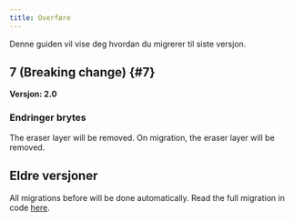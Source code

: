 ```yaml
---
title: Overføre
---
```


Denne guiden vil vise deg hvordan du migrerer til siste versjon.

## 7 (Breaking change) {#7}

**Versjon: 2.0**

### Endringer brytes

The eraser layer will be removed. On migration, the eraser layer will be removed.

## Eldre versjoner

All migrations before will be done automatically.
Read the full migration in code [here](https://github.com/LinwoodDev/Butterfly/blob/95825da4ebbf9ded392c863da577666dbcdda45c/app/lib/models/converter.dart#L17).
